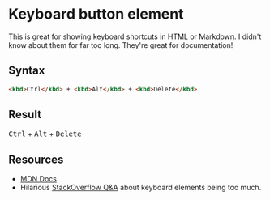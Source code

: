 # Keyboard button element

This is great for showing keyboard shortcuts in HTML or Markdown. I didn't know about them for far too long. They're great for documentation!

## Syntax

```html
<kbd>Ctrl</kbd> + <kbd>Alt</kbd> + <kbd>Delete</kbd>
```

## Result

<kbd>Ctrl</kbd> + <kbd>Alt</kbd> + <kbd>Delete</kbd>

## Resources

- [MDN Docs](https://developer.mozilla.org/en-US/docs/Web/HTML/Element/kbd)
- Hilarious [StackOverflow Q&A](https://meta.stackexchange.com/questions/1939/kbd-elements-are-way-too-intrusive/) about keyboard elements being too much.
